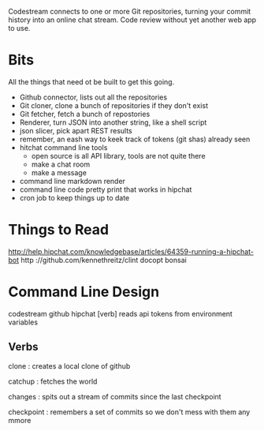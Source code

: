 Codestream connects to one or more Git repositories, turning your commit
history into an online chat stream. Code review without yet another web
app to use.

# Bits #
All the things that need ot be built to get this going.
  * Github connector, lists out all the repositories
  * Git cloner, clone a bunch of repositories if they don't exist
  * Git fetcher, fetch a bunch of repostories
  * Renderer, turn JSON into another string, like a shell script
  * json slicer, pick apart REST results
  * remember, an eash way to keek track of tokens (git shas) already
seen
  * hitchat command line tools
    * open source is all API library, tools are not quite there
    * make a chat room
    * make a message
  * command line markdown render
  * command line code pretty print that works in hipchat
  * cron job to keep things up to date


# Things to Read #
http://help.hipchat.com/knowledgebase/articles/64359-running-a-hipchat-bot
http  ://github.com/kennethreitz/clint
docopt
bonsai
# Command Line Design #
codestream github hipchat [verb]
reads api tokens from environment variables
## Verbs ##
clone
: creates a local clone of github

catchup
: fetches the world

changes
: spits out a stream of commits since the last checkpoint

checkpoint
: remembers a set of commits so we don't mess with them any mmore 
